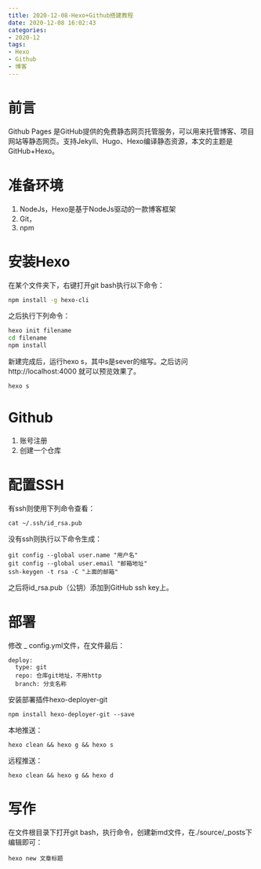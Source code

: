 ```yaml
---
title: 2020-12-08-Hexo+Github搭建教程
date: 2020-12-08 16:02:43
categories:
- 2020-12
tags:
- Hexo
- Github
- 博客
---
```



# 前言
Github Pages 是GitHub提供的免费静态网页托管服务，可以用来托管博客、项目网站等静态网页。支持Jekyll、Hugo、Hexo编译静态资源，本文的主题是GitHub+Hexo。

<!-- more -->

# 准备环境
1. NodeJs，Hexo是基于NodeJs驱动的一款博客框架
2. Git，
3. npm
# 安装Hexo
在某个文件夹下，右键打开git bash执行以下命令：

```sh
npm install -g hexo-cli
```

之后执行下列命令：

```sh
hexo init filename
cd filename
npm install
```

新建完成后，运行hexo s，其中s是sever的缩写。之后访问 http://localhost:4000 就可以预览效果了。

```sh
hexo s
```
# Github
1. 账号注册
2. 创建一个仓库
# 配置SSH
有ssh则使用下列命令查看：
```
cat ~/.ssh/id_rsa.pub
```
没有ssh则执行以下命令生成：

```
git config --global user.name "用户名"
git config --global user.email "邮箱地址"
ssh-keygen -t rsa -C "上面的邮箱"
```

之后将id_rsa.pub（公钥）添加到GitHub ssh key上。

# 部署
修改 _ config.yml文件，在文件最后：

```
deploy:
  type: git
  repo: 仓库git地址，不用http
  branch: 分支名称
```

安装部署插件hexo-deployer-git

```
npm install hexo-deployer-git --save
```

本地推送：

```
hexo clean && hexo g && hexo s
```

远程推送：

```
hexo clean && hexo g && hexo d
```

# 写作

在文件根目录下打开git bash，执行命令，创建新md文件，在./source/_posts下编辑即可：

```
hexo new 文章标题
```